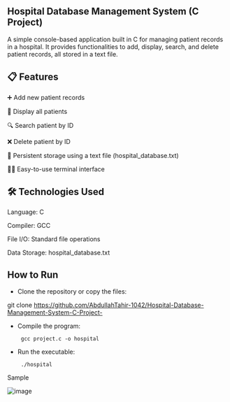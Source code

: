 ## Hospital Database Management System (C Project)

A simple console-based application built in C for managing patient records in a hospital. It provides functionalities to add, display, search, and delete patient records, all stored in a text file.

## 📋 Features

➕ Add new patient records

📄 Display all patients

🔍 Search patient by ID

❌ Delete patient by ID

💾 Persistent storage using a text file (hospital_database.txt)

👨‍⚕️ Easy-to-use terminal interface

## 🛠 Technologies Used
Language: C

Compiler: GCC

File I/O: Standard file operations

Data Storage: hospital_database.txt

## How to Run
* Clone the repository or copy the files:

git clone https://github.com/AbdullahTahir-1042/Hospital-Database-Management-System-C-Project-

* Compile the program:

       gcc project.c -o hospital
* Run the executable:

       ./hospital

Sample 

![image](https://github.com/user-attachments/assets/1d62514c-2246-4864-a2eb-af1355617b85)



